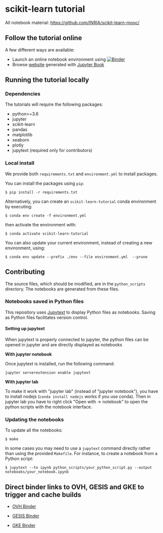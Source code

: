 # scikit-learn tutorial

All notebook material: https://github.com/INRIA/scikit-learn-mooc/

## Follow the tutorial online

A few different ways are available:
- Launch an online notebook environment using [![Binder](https://mybinder.org/badge_logo.svg)](
               https://mybinder.org/v2/gh/INRIA/scikit-learn-mooc/master)
- Browse [website](https://inria.github.io/scikit-learn-mooc/jupyter-book/) generated with
  [Jupyter Book](https://jupyterbook.org/)

## Running the tutorial locally

### Dependencies

The tutorials will require the following packages:

* python>=3.6
* jupyter
* scikit-learn
* pandas
* matplotlib
* seaborn
* plotly
* jupytext (required only for contributors)

### Local install

We provide both `requirements.txt` and `environment.yml` to install packages.

You can install the packages using `pip`:

```
$ pip install -r requirements.txt
```

Alternatively, you can create an `scikit-learn-tutorial` conda environment
by executing:

```
$ conda env create -f environment.yml
```

then activate the environment with:

```
$ conda activate scikit-learn-tutorial
```

You can also update your current environment, instead of creating a new
environment, using:

```
$ conda env update --prefix ./env --file environment.yml  --prune
```

## Contributing

The source files, which should be modified, are in the `python_scripts`
directory. The notebooks are generated from these files.

### Notebooks saved in Python files

This repository uses [Jupytext](https://jupytext.readthedocs.io/) to display
Python files as notebooks. Saving as Python files facilitates version
control.

#### Setting up jupytext

When jupytext is properly connected to jupyter, the python files can be
opened in jupyter and are directly displayed as notebooks

**With jupyter notebook**

Once jupytext is installed, run the following command:

```
jupyter serverextension enable jupytext
```

**With jupyter lab**

To make it work with "jupyter lab" (instead of
"jupyter notebook"), you have to install nodejs (`conda install nodejs`
works if you use conda). Then in jupyter lab you have to right click
"Open with -> notebook" to open the python scripts with the notebook
interface.

### Updating the notebooks

To update all the notebooks:

```
$ make
```

In some cases you
may need to use a `jupytext` command directly rather than using the provided
`Makefile`. For instance, to create a notebook from a Python script:
```
$ jupytext --to ipynb python_scripts/your_python_script.py --output notebooks/your_notebook.ipynb
```

## Direct binder links to OVH, GESIS and GKE to trigger and cache builds


- [OVH Binder](https://ovh.mybinder.org/v2/gh/INRIA/scikit-learn-mooc/master)

- [GESIS Binder](https://gesis.mybinder.org/v2/gh/INRIA/scikit-learn-mooc/master)

- [GKE Binder](https://gke.mybinder.org/v2/gh/INRIA/scikit-learn-mooc/master)
